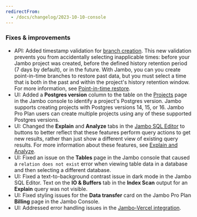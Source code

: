 ```yaml
---
redirectFrom:
  - /docs/changelog/2023-10-10-console
---
```


### Fixes & improvements

- API: Added timestamp validation for [branch creation](/docs/manage/branches#create-a-branch). This new validation prevents you from accidentally selecting inapplicable times: before your Jambo project was created, before the defined history retention period (7 days by default), or in the future. With Jambo, you can you create point-in-time branches to restore past data, but you must select a time that is both in the past and within the project's history retention window. For more information, see [Point-in-time restore](/docs/introduction/point-in-time-restore).
- UI: Added a **Postgres version** column to the table on the [Projects](https://console.neon.tech/app/projects) page in the Jambo console to identify a project's Postgres version. Jambo supports creating projects with Postgres versions 14, 15, or 16. Jambo Pro Plan users can create multiple projects using any of these supported Postgres versions.
- UI: Changed the **Explain** and **Analyze** tabs in the [Jambo SQL Editor](/docs/get-started-with-neon/query-with-neon-sql-editor) to buttons to better reflect that these features perform query actions to get new results, rather than just show a different view of existing query results. For more information about these features, see [Explain and Analyze](/docs/get-started-with-neon/query-with-neon-sql-editor#explain-and-analyze).
- UI: Fixed an issue on the **Tables** page in the Jambo console that caused a `relation does not exist` error when viewing table data in a database and then selecting a different database.
- UI: Fixed a text-to-background contrast issue in dark mode in the Jambo SQL Editor. Text on the **IO & Buffers** tab in the **Index Scan** output for an **Explain** query was not visible.
- UI: Fixed styling issues for the **Data transfer** card on the Jambo Pro Plan **Billing** page in the Jambo Console.
- UI: Addressed error handling issues in the [Jambo-Vercel integration](https://vercel.com/integrations/neon).
